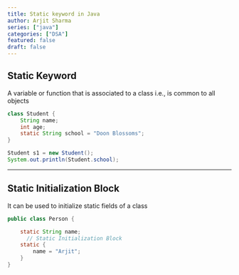 ```yaml
---
title: Static keyword in Java
author: Arjit Sharma
series: ["java"]
categories: ["DSA"]
featured: false
draft: false
---
```


## Static Keyword

A variable or function that is associated to a class i.e., is common to all objects

```java
class Student {
	String name;
	int age;
	static String school = "Doon Blossoms";
}

Student s1 = new Student();
System.out.println(Student.school);
```

---
## Static Initialization Block

It can be used to initialize static fields of a class

```java
public class Person {

    static String name;
	  // Static Initialization Block
    static {
        name = "Arjit";
    }
}
```